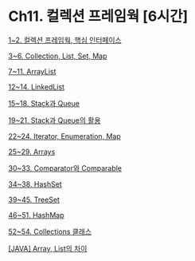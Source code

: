 # Ch11. 컬렉션 프레임웍 [6시간]

[1~2. 컬렉션 프레임웍, 핵심 인터페이스](Ch11%20%E1%84%8F%E1%85%A5%E1%86%AF%E1%84%85%E1%85%A6%E1%86%A8%E1%84%89%E1%85%A7%E1%86%AB%20%E1%84%91%E1%85%B3%E1%84%85%E1%85%A6%E1%84%8B%E1%85%B5%E1%86%B7%E1%84%8B%E1%85%AF%E1%86%A8%20%5B6%E1%84%89%E1%85%B5%E1%84%80%E1%85%A1%E1%86%AB%5D%20ec8da24bbfda473096f8fe23082de8f6/1~2%20%E1%84%8F%E1%85%A5%E1%86%AF%E1%84%85%E1%85%A6%E1%86%A8%E1%84%89%E1%85%A7%E1%86%AB%20%E1%84%91%E1%85%B3%E1%84%85%E1%85%A6%E1%84%8B%E1%85%B5%E1%86%B7%E1%84%8B%E1%85%AF%E1%86%A8,%20%E1%84%92%E1%85%A2%E1%86%A8%E1%84%89%E1%85%B5%E1%86%B7%20%E1%84%8B%E1%85%B5%E1%86%AB%E1%84%90%E1%85%A5%E1%84%91%E1%85%A6%E1%84%8B%E1%85%B5%E1%84%89%E1%85%B3%20a0fd62c63e904bc79a1130d85ec01262.md)

[3~6. Collection, List, Set, Map](Ch11%20%E1%84%8F%E1%85%A5%E1%86%AF%E1%84%85%E1%85%A6%E1%86%A8%E1%84%89%E1%85%A7%E1%86%AB%20%E1%84%91%E1%85%B3%E1%84%85%E1%85%A6%E1%84%8B%E1%85%B5%E1%86%B7%E1%84%8B%E1%85%AF%E1%86%A8%20%5B6%E1%84%89%E1%85%B5%E1%84%80%E1%85%A1%E1%86%AB%5D%20ec8da24bbfda473096f8fe23082de8f6/3~6%20Collection,%20List,%20Set,%20Map%20982e3143a6fa4899a33aa282472a26c9.md)

[7~11. ArrayList](Ch11%20%E1%84%8F%E1%85%A5%E1%86%AF%E1%84%85%E1%85%A6%E1%86%A8%E1%84%89%E1%85%A7%E1%86%AB%20%E1%84%91%E1%85%B3%E1%84%85%E1%85%A6%E1%84%8B%E1%85%B5%E1%86%B7%E1%84%8B%E1%85%AF%E1%86%A8%20%5B6%E1%84%89%E1%85%B5%E1%84%80%E1%85%A1%E1%86%AB%5D%20ec8da24bbfda473096f8fe23082de8f6/7~11%20ArrayList%20b5dd1f3cfcf04bf396d8fd3b87fa7378.md)

[12~14. LinkedList](Ch11%20%E1%84%8F%E1%85%A5%E1%86%AF%E1%84%85%E1%85%A6%E1%86%A8%E1%84%89%E1%85%A7%E1%86%AB%20%E1%84%91%E1%85%B3%E1%84%85%E1%85%A6%E1%84%8B%E1%85%B5%E1%86%B7%E1%84%8B%E1%85%AF%E1%86%A8%20%5B6%E1%84%89%E1%85%B5%E1%84%80%E1%85%A1%E1%86%AB%5D%20ec8da24bbfda473096f8fe23082de8f6/12~14%20LinkedList%2039c125e78b964a3d83e3abe4ac3a3b32.md)

[15~18. Stack과 Queue](Ch11%20%E1%84%8F%E1%85%A5%E1%86%AF%E1%84%85%E1%85%A6%E1%86%A8%E1%84%89%E1%85%A7%E1%86%AB%20%E1%84%91%E1%85%B3%E1%84%85%E1%85%A6%E1%84%8B%E1%85%B5%E1%86%B7%E1%84%8B%E1%85%AF%E1%86%A8%20%5B6%E1%84%89%E1%85%B5%E1%84%80%E1%85%A1%E1%86%AB%5D%20ec8da24bbfda473096f8fe23082de8f6/15~18%20Stack%E1%84%80%E1%85%AA%20Queue%201b9874b5ab2240eba36c8d127024a7fe.md)

[19~21. Stack과 Queue의 활용](Ch11%20%E1%84%8F%E1%85%A5%E1%86%AF%E1%84%85%E1%85%A6%E1%86%A8%E1%84%89%E1%85%A7%E1%86%AB%20%E1%84%91%E1%85%B3%E1%84%85%E1%85%A6%E1%84%8B%E1%85%B5%E1%86%B7%E1%84%8B%E1%85%AF%E1%86%A8%20%5B6%E1%84%89%E1%85%B5%E1%84%80%E1%85%A1%E1%86%AB%5D%20ec8da24bbfda473096f8fe23082de8f6/19~21%20Stack%E1%84%80%E1%85%AA%20Queue%E1%84%8B%E1%85%B4%20%E1%84%92%E1%85%AA%E1%86%AF%E1%84%8B%E1%85%AD%E1%86%BC%2051f79eafe25a4f41801f45d79533a635.md)

[22~24. Iterator, Enumeration, Map](Ch11%20%E1%84%8F%E1%85%A5%E1%86%AF%E1%84%85%E1%85%A6%E1%86%A8%E1%84%89%E1%85%A7%E1%86%AB%20%E1%84%91%E1%85%B3%E1%84%85%E1%85%A6%E1%84%8B%E1%85%B5%E1%86%B7%E1%84%8B%E1%85%AF%E1%86%A8%20%5B6%E1%84%89%E1%85%B5%E1%84%80%E1%85%A1%E1%86%AB%5D%20ec8da24bbfda473096f8fe23082de8f6/22~24%20Iterator,%20Enumeration,%20Map%2092273388e7624a04800aa1194f5f3f4a.md)

[25~29. Arrays](Ch11%20%E1%84%8F%E1%85%A5%E1%86%AF%E1%84%85%E1%85%A6%E1%86%A8%E1%84%89%E1%85%A7%E1%86%AB%20%E1%84%91%E1%85%B3%E1%84%85%E1%85%A6%E1%84%8B%E1%85%B5%E1%86%B7%E1%84%8B%E1%85%AF%E1%86%A8%20%5B6%E1%84%89%E1%85%B5%E1%84%80%E1%85%A1%E1%86%AB%5D%20ec8da24bbfda473096f8fe23082de8f6/25~29%20Arrays%20a45b45f1490b4cd38d377d9802ca64d3.md)

[30~33. Comparator와 Comparable](Ch11%20%E1%84%8F%E1%85%A5%E1%86%AF%E1%84%85%E1%85%A6%E1%86%A8%E1%84%89%E1%85%A7%E1%86%AB%20%E1%84%91%E1%85%B3%E1%84%85%E1%85%A6%E1%84%8B%E1%85%B5%E1%86%B7%E1%84%8B%E1%85%AF%E1%86%A8%20%5B6%E1%84%89%E1%85%B5%E1%84%80%E1%85%A1%E1%86%AB%5D%20ec8da24bbfda473096f8fe23082de8f6/30~33%20Comparator%E1%84%8B%E1%85%AA%20Comparable%206167f533ccff4ab094ad3b167b6b091c.md)

[34~38. HashSet](Ch11%20%E1%84%8F%E1%85%A5%E1%86%AF%E1%84%85%E1%85%A6%E1%86%A8%E1%84%89%E1%85%A7%E1%86%AB%20%E1%84%91%E1%85%B3%E1%84%85%E1%85%A6%E1%84%8B%E1%85%B5%E1%86%B7%E1%84%8B%E1%85%AF%E1%86%A8%20%5B6%E1%84%89%E1%85%B5%E1%84%80%E1%85%A1%E1%86%AB%5D%20ec8da24bbfda473096f8fe23082de8f6/34~38%20HashSet%20481d88f3bab14066b07f9dd1d0f180bd.md)

[39~45. TreeSet](Ch11%20%E1%84%8F%E1%85%A5%E1%86%AF%E1%84%85%E1%85%A6%E1%86%A8%E1%84%89%E1%85%A7%E1%86%AB%20%E1%84%91%E1%85%B3%E1%84%85%E1%85%A6%E1%84%8B%E1%85%B5%E1%86%B7%E1%84%8B%E1%85%AF%E1%86%A8%20%5B6%E1%84%89%E1%85%B5%E1%84%80%E1%85%A1%E1%86%AB%5D%20ec8da24bbfda473096f8fe23082de8f6/39~45%20TreeSet%208e03cd04bd8a40b49abe19e02167d7ca.md)

[46~51. HashMap](Ch11%20%E1%84%8F%E1%85%A5%E1%86%AF%E1%84%85%E1%85%A6%E1%86%A8%E1%84%89%E1%85%A7%E1%86%AB%20%E1%84%91%E1%85%B3%E1%84%85%E1%85%A6%E1%84%8B%E1%85%B5%E1%86%B7%E1%84%8B%E1%85%AF%E1%86%A8%20%5B6%E1%84%89%E1%85%B5%E1%84%80%E1%85%A1%E1%86%AB%5D%20ec8da24bbfda473096f8fe23082de8f6/46~51%20HashMap%20908520b029cd4d27b3be37e897813d7c.md)

[52~54. Collections 클래스](Ch11%20%E1%84%8F%E1%85%A5%E1%86%AF%E1%84%85%E1%85%A6%E1%86%A8%E1%84%89%E1%85%A7%E1%86%AB%20%E1%84%91%E1%85%B3%E1%84%85%E1%85%A6%E1%84%8B%E1%85%B5%E1%86%B7%E1%84%8B%E1%85%AF%E1%86%A8%20%5B6%E1%84%89%E1%85%B5%E1%84%80%E1%85%A1%E1%86%AB%5D%20ec8da24bbfda473096f8fe23082de8f6/52~54%20Collections%20%E1%84%8F%E1%85%B3%E1%86%AF%E1%84%85%E1%85%A2%E1%84%89%E1%85%B3%2030d8e6ff799b42fa937c6f8b2c93297b.md)

[[JAVA] Array, List의 차이](Ch11%20%E1%84%8F%E1%85%A5%E1%86%AF%E1%84%85%E1%85%A6%E1%86%A8%E1%84%89%E1%85%A7%E1%86%AB%20%E1%84%91%E1%85%B3%E1%84%85%E1%85%A6%E1%84%8B%E1%85%B5%E1%86%B7%E1%84%8B%E1%85%AF%E1%86%A8%20%5B6%E1%84%89%E1%85%B5%E1%84%80%E1%85%A1%E1%86%AB%5D%20ec8da24bbfda473096f8fe23082de8f6/%5BJAVA%5D%20Array,%20List%E1%84%8B%E1%85%B4%20%E1%84%8E%E1%85%A1%E1%84%8B%E1%85%B5%201ce65c8b294843b99f52cff63616bd21.md)
